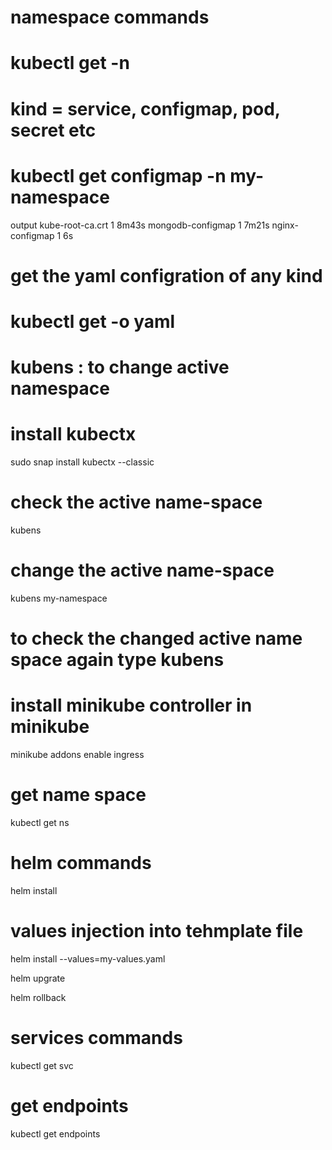 








# namespace commands

# kubectl get <kind> -n <namespace name>    
# kind = service, configmap, pod, secret etc
# kubectl get configmap -n my-namespace

output
kube-root-ca.crt    1      8m43s
mongodb-configmap   1      7m21s
nginx-configmap     1      6s

# get the yaml configration of any kind

# kubectl get <kind> -o yaml


# kubens : to change active namespace 

# install kubectx

sudo snap install kubectx --classic


# check the active name-space
kubens

# change the active name-space

kubens my-namespace

# to check the changed active name space again type kubens

# install minikube controller in minikube 

minikube addons enable ingress 

# get name space
kubectl get ns



# helm commands

helm install <chartname>

# values injection into tehmplate file

helm install --values=my-values.yaml <chartname>

helm upgrate <chartname>

helm rollback <chartname>

# services commands

kubectl get svc

# get endpoints

kubectl get endpoints






